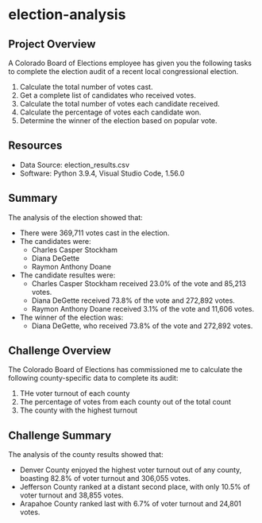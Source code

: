 # election-analysis

## Project Overview
A Colorado Board of Elections employee has given you the following tasks to complete the election audit of a recent local congressional election.

1. Calculate the total number of votes cast.
2. Get a complete list of candidates who received votes.
3. Calculate the total number of votes each candidate received.
4. Calculate the percentage of votes each candidate won.
5. Determine the winner of the election based on popular vote.

## Resources
- Data Source: election_results.csv
- Software: Python 3.9.4, Visual Studio Code, 1.56.0

## Summary
The analysis of the election showed that:
- There were 369,711 votes cast in the election.
- The candidates were:
    - Charles Casper Stockham
    - Diana DeGette
    - Raymon Anthony Doane
- The candidate resultes were:
    - Charles Casper Stockham received 23.0% of the vote and 85,213 votes.
    - Diana DeGette received 73.8% of the vote and 272,892 votes.
    - Raymon Anthony Doane received 3.1% of the vote and 11,606 votes.
- The winner of the election was:
    - Diana DeGette, who received 73.8% of the vote and 272,892 votes.

## Challenge Overview
The Colorado Board of Elections has commissioned me to calculate the following county-specific data to complete its audit:
1. THe voter turnout of each county
2. The percentage of votes from each county out of the total count
3. The county with the highest turnout

## Challenge Summary

The analysis of the county results showed that:
- Denver County enjoyed the highest voter turnout out of any county, boasting 82.8% of voter turnout and 306,055 votes.
- Jefferson County ranked at a distant second place, with only 10.5% of voter turnout and 38,855 votes.
- Arapahoe County ranked last with 6.7% of voter turnout and 24,801 votes.
